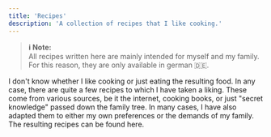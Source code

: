 ```yaml
---
title: 'Recipes'
description: 'A collection of recipes that I like cooking.'
---
```


> **ℹ️ Note:**  
> All recipes written here are mainly intended for myself and my family.
> For this reason, they are only available in german 🇩🇪.

I don't know whether I like cooking or just eating the resulting food.
In any case, there are quite a few recipes to which I have taken a liking.
These come from various sources, be it the internet, cooking books, or just "secret knowledge"
passed down the family tree.
In many cases, I have also adapted them to either my own preferences or the demands of my family.
The resulting recipes can be found here.
